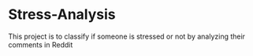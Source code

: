 # Stress-Analysis
This project is to classify if someone is stressed or not by analyzing their comments in Reddit

